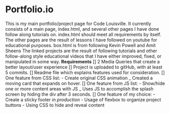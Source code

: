# Portfolio.io

This is my main portfolio/project page for Code Louisville. It currently consists of a main page, index.html, and several other pages I have done follow along tutorials on. index.html should meet all requirements by itself. The other pages are the result of lessons I have followed on youtube for educational purposes.
box.html is from following Kevin Powell and Amit Sheens
The linked projects are the result of following tutorials and other follow-along style educational videos that I have either improved, fixed, or manipulated in some way.
**Requirements**
[] 2 Media Queries that create a better layout/user experience
[\] Project is uploaded to gitHub, with at least 5 commits.
[\] Readme file which explains features used for consideration.
[\] One feature from CSS list: - Create original CSS animation
_ Created a moving card that expands on hover.
[\] One feature from JS list: - Show/hide one or more content areas with JS
_ Uses JS to accomplish the splash screen by hiding the div after 3 seconds.
[\] One feature of my choice: - Create a sticky footer _in production_ - Usage of flexbox to organize project buttons - Using CSS to hide and reveal content
